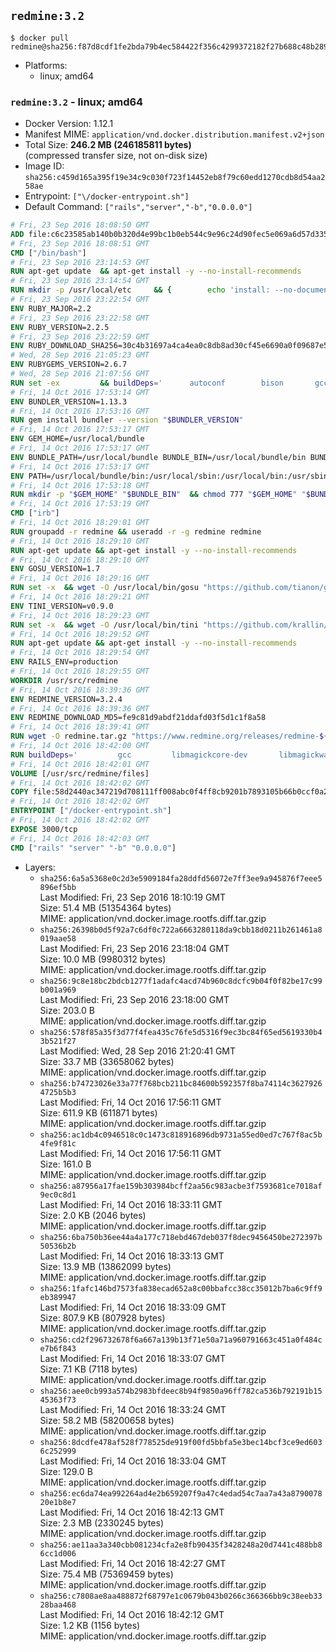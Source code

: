 ## `redmine:3.2`

```console
$ docker pull redmine@sha256:f87d8cdf1fe2bda79b4ec584422f356c4299372182f27b688c48b289f9364212
```

-	Platforms:
	-	linux; amd64

### `redmine:3.2` - linux; amd64

-	Docker Version: 1.12.1
-	Manifest MIME: `application/vnd.docker.distribution.manifest.v2+json`
-	Total Size: **246.2 MB (246185811 bytes)**  
	(compressed transfer size, not on-disk size)
-	Image ID: `sha256:c459d165a395f19e34c9c030f723f14452eb8f79c60edd1270cdb8d54aa258ae`
-	Entrypoint: `["\/docker-entrypoint.sh"]`
-	Default Command: `["rails","server","-b","0.0.0.0"]`

```dockerfile
# Fri, 23 Sep 2016 18:08:50 GMT
ADD file:c6c23585ab140b0b320d4e99bc1b0eb544c9e96c24d90fec5e069a6d57d335ca in / 
# Fri, 23 Sep 2016 18:08:51 GMT
CMD ["/bin/bash"]
# Fri, 23 Sep 2016 23:14:53 GMT
RUN apt-get update 	&& apt-get install -y --no-install-recommends 		bzip2 		ca-certificates 		libffi-dev 		libgdbm3 		libssl-dev 		libyaml-dev 		procps 		zlib1g-dev 	&& rm -rf /var/lib/apt/lists/*
# Fri, 23 Sep 2016 23:14:54 GMT
RUN mkdir -p /usr/local/etc 	&& { 		echo 'install: --no-document'; 		echo 'update: --no-document'; 	} >> /usr/local/etc/gemrc
# Fri, 23 Sep 2016 23:22:54 GMT
ENV RUBY_MAJOR=2.2
# Fri, 23 Sep 2016 23:22:58 GMT
ENV RUBY_VERSION=2.2.5
# Fri, 23 Sep 2016 23:22:59 GMT
ENV RUBY_DOWNLOAD_SHA256=30c4b31697a4ca4ea0c8db8ad30cf45e6690a0f09687e5d483c933c03ca335e3
# Wed, 28 Sep 2016 21:05:23 GMT
ENV RUBYGEMS_VERSION=2.6.7
# Wed, 28 Sep 2016 21:07:56 GMT
RUN set -ex 		&& buildDeps=' 		autoconf 		bison 		gcc 		libbz2-dev 		libgdbm-dev 		libglib2.0-dev 		libncurses-dev 		libreadline-dev 		libxml2-dev 		libxslt-dev 		make 		ruby 		wget 	' 	&& apt-get update 	&& apt-get install -y --no-install-recommends $buildDeps 	&& rm -rf /var/lib/apt/lists/* 		&& wget -O ruby.tar.gz "https://cache.ruby-lang.org/pub/ruby/$RUBY_MAJOR/ruby-$RUBY_VERSION.tar.gz" 	&& echo "$RUBY_DOWNLOAD_SHA256 *ruby.tar.gz" | sha256sum -c - 		&& mkdir -p /usr/src/ruby 	&& tar -xzf ruby.tar.gz -C /usr/src/ruby --strip-components=1 	&& rm ruby.tar.gz 		&& cd /usr/src/ruby 		&& { 		echo '#define ENABLE_PATH_CHECK 0'; 		echo; 		cat file.c; 	} > file.c.new 	&& mv file.c.new file.c 		&& autoconf 	&& ./configure --disable-install-doc 	&& make -j"$(nproc)" 	&& make install 		&& apt-get purge -y --auto-remove $buildDeps 	&& cd / 	&& rm -r /usr/src/ruby 		&& gem update --system "$RUBYGEMS_VERSION"
# Fri, 14 Oct 2016 17:53:14 GMT
ENV BUNDLER_VERSION=1.13.3
# Fri, 14 Oct 2016 17:53:16 GMT
RUN gem install bundler --version "$BUNDLER_VERSION"
# Fri, 14 Oct 2016 17:53:17 GMT
ENV GEM_HOME=/usr/local/bundle
# Fri, 14 Oct 2016 17:53:17 GMT
ENV BUNDLE_PATH=/usr/local/bundle BUNDLE_BIN=/usr/local/bundle/bin BUNDLE_SILENCE_ROOT_WARNING=1 BUNDLE_APP_CONFIG=/usr/local/bundle
# Fri, 14 Oct 2016 17:53:17 GMT
ENV PATH=/usr/local/bundle/bin:/usr/local/sbin:/usr/local/bin:/usr/sbin:/usr/bin:/sbin:/bin
# Fri, 14 Oct 2016 17:53:18 GMT
RUN mkdir -p "$GEM_HOME" "$BUNDLE_BIN" 	&& chmod 777 "$GEM_HOME" "$BUNDLE_BIN"
# Fri, 14 Oct 2016 17:53:19 GMT
CMD ["irb"]
# Fri, 14 Oct 2016 18:29:01 GMT
RUN groupadd -r redmine && useradd -r -g redmine redmine
# Fri, 14 Oct 2016 18:29:10 GMT
RUN apt-get update && apt-get install -y --no-install-recommends 		ca-certificates 		wget 	&& rm -rf /var/lib/apt/lists/*
# Fri, 14 Oct 2016 18:29:10 GMT
ENV GOSU_VERSION=1.7
# Fri, 14 Oct 2016 18:29:16 GMT
RUN set -x 	&& wget -O /usr/local/bin/gosu "https://github.com/tianon/gosu/releases/download/$GOSU_VERSION/gosu-$(dpkg --print-architecture)" 	&& wget -O /usr/local/bin/gosu.asc "https://github.com/tianon/gosu/releases/download/$GOSU_VERSION/gosu-$(dpkg --print-architecture).asc" 	&& export GNUPGHOME="$(mktemp -d)" 	&& gpg --keyserver ha.pool.sks-keyservers.net --recv-keys B42F6819007F00F88E364FD4036A9C25BF357DD4 	&& gpg --batch --verify /usr/local/bin/gosu.asc /usr/local/bin/gosu 	&& rm -r "$GNUPGHOME" /usr/local/bin/gosu.asc 	&& chmod +x /usr/local/bin/gosu 	&& gosu nobody true
# Fri, 14 Oct 2016 18:29:21 GMT
ENV TINI_VERSION=v0.9.0
# Fri, 14 Oct 2016 18:29:23 GMT
RUN set -x 	&& wget -O /usr/local/bin/tini "https://github.com/krallin/tini/releases/download/$TINI_VERSION/tini" 	&& wget -O /usr/local/bin/tini.asc "https://github.com/krallin/tini/releases/download/$TINI_VERSION/tini.asc" 	&& export GNUPGHOME="$(mktemp -d)" 	&& gpg --keyserver ha.pool.sks-keyservers.net --recv-keys 6380DC428747F6C393FEACA59A84159D7001A4E5 	&& gpg --batch --verify /usr/local/bin/tini.asc /usr/local/bin/tini 	&& rm -r "$GNUPGHOME" /usr/local/bin/tini.asc 	&& chmod +x /usr/local/bin/tini 	&& tini -h
# Fri, 14 Oct 2016 18:29:52 GMT
RUN apt-get update && apt-get install -y --no-install-recommends 		imagemagick 		libmysqlclient18 		libpq5 		libsqlite3-0 				bzr 		git 		mercurial 		openssh-client 		subversion 	&& rm -rf /var/lib/apt/lists/*
# Fri, 14 Oct 2016 18:29:54 GMT
ENV RAILS_ENV=production
# Fri, 14 Oct 2016 18:29:55 GMT
WORKDIR /usr/src/redmine
# Fri, 14 Oct 2016 18:39:36 GMT
ENV REDMINE_VERSION=3.2.4
# Fri, 14 Oct 2016 18:39:36 GMT
ENV REDMINE_DOWNLOAD_MD5=fe9c81d9abdf21ddafd03f5d1c1f8a58
# Fri, 14 Oct 2016 18:39:41 GMT
RUN wget -O redmine.tar.gz "https://www.redmine.org/releases/redmine-${REDMINE_VERSION}.tar.gz" 	&& echo "$REDMINE_DOWNLOAD_MD5 redmine.tar.gz" | md5sum -c - 	&& tar -xvf redmine.tar.gz --strip-components=1 	&& rm redmine.tar.gz files/delete.me log/delete.me 	&& mkdir -p tmp/pdf public/plugin_assets 	&& chown -R redmine:redmine ./
# Fri, 14 Oct 2016 18:42:00 GMT
RUN buildDeps=' 		gcc 		libmagickcore-dev 		libmagickwand-dev 		libmysqlclient-dev 		libpq-dev 		libsqlite3-dev 		make 		patch 	' 	&& set -ex 	&& apt-get update && apt-get install -y $buildDeps --no-install-recommends 	&& rm -rf /var/lib/apt/lists/* 	&& bundle install --without development test 	&& for adapter in mysql2 postgresql sqlite3; do 		echo "$RAILS_ENV:" > ./config/database.yml; 		echo "  adapter: $adapter" >> ./config/database.yml; 		bundle install --without development test; 	done 	&& rm ./config/database.yml 	&& apt-get purge -y --auto-remove $buildDeps
# Fri, 14 Oct 2016 18:42:01 GMT
VOLUME [/usr/src/redmine/files]
# Fri, 14 Oct 2016 18:42:02 GMT
COPY file:58d2440ac347219d708111ff008abc0f4ff8cb9201b7893105b66b0ccf0a2521 in / 
# Fri, 14 Oct 2016 18:42:02 GMT
ENTRYPOINT ["/docker-entrypoint.sh"]
# Fri, 14 Oct 2016 18:42:02 GMT
EXPOSE 3000/tcp
# Fri, 14 Oct 2016 18:42:03 GMT
CMD ["rails" "server" "-b" "0.0.0.0"]
```

-	Layers:
	-	`sha256:6a5a5368e0c2d3e5909184fa28ddfd56072e7ff3ee9a945876f7eee5896ef5bb`  
		Last Modified: Fri, 23 Sep 2016 18:10:19 GMT  
		Size: 51.4 MB (51354364 bytes)  
		MIME: application/vnd.docker.image.rootfs.diff.tar.gzip
	-	`sha256:26398b0d5f92a7c6df0c722a6663280118da9cbb18d0211b261461a8019aae58`  
		Last Modified: Fri, 23 Sep 2016 23:18:04 GMT  
		Size: 10.0 MB (9980312 bytes)  
		MIME: application/vnd.docker.image.rootfs.diff.tar.gzip
	-	`sha256:9c8e18bc2bdcb1277f1adafc4acd74b960c8dcfc9b04f0f82be17c99b001a969`  
		Last Modified: Fri, 23 Sep 2016 23:18:00 GMT  
		Size: 203.0 B  
		MIME: application/vnd.docker.image.rootfs.diff.tar.gzip
	-	`sha256:578f85a35f3d77f4fea435c76fe5d5316f9ec3bc84f65ed5619330b43b521f27`  
		Last Modified: Wed, 28 Sep 2016 21:20:41 GMT  
		Size: 33.7 MB (33658062 bytes)  
		MIME: application/vnd.docker.image.rootfs.diff.tar.gzip
	-	`sha256:b74723026e33a77f768bcb211bc84600b592357f8ba74114c36279264725b5b3`  
		Last Modified: Fri, 14 Oct 2016 17:56:11 GMT  
		Size: 611.9 KB (611871 bytes)  
		MIME: application/vnd.docker.image.rootfs.diff.tar.gzip
	-	`sha256:ac1db4c0946518c0c1473c818916896db9731a55ed0ed7c767f8ac5b4fe9f81c`  
		Last Modified: Fri, 14 Oct 2016 17:56:11 GMT  
		Size: 161.0 B  
		MIME: application/vnd.docker.image.rootfs.diff.tar.gzip
	-	`sha256:a87956a17fae159b303984bcff2aa56c983acbe3f7593681ce7018af9ec0c8d1`  
		Last Modified: Fri, 14 Oct 2016 18:33:11 GMT  
		Size: 2.0 KB (2046 bytes)  
		MIME: application/vnd.docker.image.rootfs.diff.tar.gzip
	-	`sha256:6ba750b36ee44a4a177c718ebd467deb037f8dec9456450be272397b50536b2b`  
		Last Modified: Fri, 14 Oct 2016 18:33:13 GMT  
		Size: 13.9 MB (13862099 bytes)  
		MIME: application/vnd.docker.image.rootfs.diff.tar.gzip
	-	`sha256:1fafc146bd7573fa838ecad652a8c00bbafcc38cc35012b7ba6c9ff9eb389947`  
		Last Modified: Fri, 14 Oct 2016 18:33:09 GMT  
		Size: 807.9 KB (807928 bytes)  
		MIME: application/vnd.docker.image.rootfs.diff.tar.gzip
	-	`sha256:cd2f296732678f6a667a139b13f71e50a71a960791663c451a0f484ce7b6f843`  
		Last Modified: Fri, 14 Oct 2016 18:33:07 GMT  
		Size: 7.1 KB (7118 bytes)  
		MIME: application/vnd.docker.image.rootfs.diff.tar.gzip
	-	`sha256:aee0cb993a574b2983bfdeec8b94f9850a96ff782ca536b792191b1545363f73`  
		Last Modified: Fri, 14 Oct 2016 18:33:24 GMT  
		Size: 58.2 MB (58200658 bytes)  
		MIME: application/vnd.docker.image.rootfs.diff.tar.gzip
	-	`sha256:8dcdfe478af528f778525de919f00fd5bbfa5e3bec14bcf3ce9ed6036c252999`  
		Last Modified: Fri, 14 Oct 2016 18:33:04 GMT  
		Size: 129.0 B  
		MIME: application/vnd.docker.image.rootfs.diff.tar.gzip
	-	`sha256:ec6da74ea992264ad4e2b659207f9a47c4edad54c7aa7a43a879007820e1b8e7`  
		Last Modified: Fri, 14 Oct 2016 18:42:13 GMT  
		Size: 2.3 MB (2330245 bytes)  
		MIME: application/vnd.docker.image.rootfs.diff.tar.gzip
	-	`sha256:ae11aa3a340cbb081234cfa2e8fb90435f3428248a20d7441c488bb86cc1d006`  
		Last Modified: Fri, 14 Oct 2016 18:42:27 GMT  
		Size: 75.4 MB (75369459 bytes)  
		MIME: application/vnd.docker.image.rootfs.diff.tar.gzip
	-	`sha256:c7808ae8aa488872f68797e1c0679b043b0266c366366bb9c38eeb3328baa468`  
		Last Modified: Fri, 14 Oct 2016 18:42:12 GMT  
		Size: 1.2 KB (1156 bytes)  
		MIME: application/vnd.docker.image.rootfs.diff.tar.gzip
